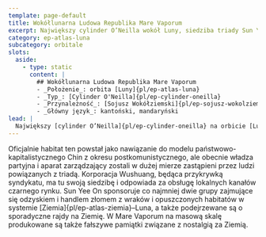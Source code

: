 ```yaml
---
template: page-default
title: Wokółlunarna Ludowa Republika Mare Vaporum 
excerpt: Największy cylinder O’Neilla wokół Luny, siedziba triady Sun Yee On i czarnego rynku.
category: ep-atlas-luna
subcategory: orbitale
slots:
  aside:
    - type: static
      content: |
        ## Wokółlunarna Ludowa Republika Mare Vaporum
        - _Położenie_: orbita [Luny]{pl/ep-atlas-luna}
        - _Typ_: [Cylinder O'Neilla]{pl/ep-cylinder-oneilla}
        - _Przynależność_: [Sojusz Wokółziemski]{pl/ep-sojusz-wokolziemski}
        - _Główny język_: kantoński, mandaryński
lead: |
  Największy [cylinder O’Neilla]{pl/ep-cylinder-oneilla} na orbicie [Luny]{pl/ep-atlas-luna} znany jest przede wszystkim jako lokalna baza [triady]{pl/ep-triady} Sun Yee On, która skutecznie przeniknęła i skorumpowała tutejsze władze. 
---
```

Oficjalnie habitat ten powstał jako nawiązanie do modelu państwowo-kapitalistycznego Chin z okresu postkomunistycznego, ale obecnie władza partyjna i aparat zarządzający zostali w dużej mierze zastąpieni przez ludzi powiązanych z triadą. Korporacja Wushuang, będąca przykrywką syndykatu, ma tu swoją siedzibę i odpowiada za obsługę lokalnych kanałów czarnego rynku. Sun Yee On sponsoruje co najmniej dwie grupy zajmujące się odzyskiem i handlem złomem z wraków i opuszczonych habitatów w systemie [Ziemia]{pl/ep-atlas-ziemia}–Luna, a także podejrzewane są o sporadyczne rajdy na Ziemię. W Mare Vaporum na masową skalę produkowane są także fałszywe pamiątki związane z nostalgią za Ziemią.
